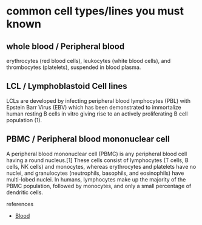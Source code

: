 # common cell types/lines you must known

## whole blood / Peripheral blood
erythrocytes (red blood cells), leukocytes (white blood cells), and thrombocytes (platelets), suspended in blood plasma.

## LCL / Lymphoblastoid Cell lines
LCLs are developed by infecting peripheral blood lymphocytes (PBL) with Epstein Barr Virus (EBV) which has been demonstrated to immortalize human resting B cells in vitro giving rise to an actively proliferating B cell population (1).

## PBMC / Peripheral blood mononuclear cell
A peripheral blood mononuclear cell (PBMC) is any peripheral blood cell having a round nucleus.[1] These cells consist of lymphocytes (T cells, B cells, NK cells) and monocytes, whereas erythrocytes and platelets have no nuclei, and granulocytes (neutrophils, basophils, and eosinophils) have multi-lobed nuclei. In humans, lymphocytes make up the majority of the PBMC population, followed by monocytes, and only a small percentage of dendritic cells.


references
- [Blood](https://www.miltenyibiotec.com/US-en/resources/macs-handbook/human-cells-and-organs/human-cell-sources/blood-human.html)

